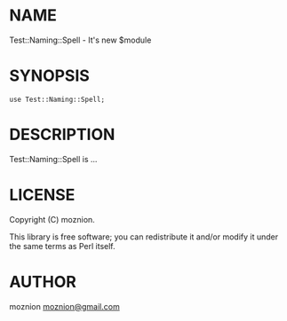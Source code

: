 # NAME

Test::Naming::Spell - It's new $module

# SYNOPSIS

    use Test::Naming::Spell;

# DESCRIPTION

Test::Naming::Spell is ...

# LICENSE

Copyright (C) moznion.

This library is free software; you can redistribute it and/or modify
it under the same terms as Perl itself.

# AUTHOR

moznion <moznion@gmail.com>
